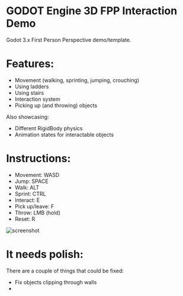 # GODOT Engine 3D FPP Interaction Demo
Godot 3.x First Person Perspective demo/template.

# Features:
* Movement (walking, sprinting, jumping, crouching)
* Using ladders
* Using stairs
* Interaction system
* Picking up (and throwing) objects

Also showcasing:
* Different RigidBody physics
* Animation states for interactable objects


# Instructions:
* Movement: WASD
* Jump: SPACE
* Walk: ALT
* Sprint: CTRL
* Interact: E
* Pick up/leave: F
* Throw: LMB (hold)
* Reset: R

![screenshot]

[screenshot]: https://github.com/TheRadMatt/3D-FPP-Interaction-Demo/blob/master/screenshot.PNG "Interaction-Demo in Editor"


# It needs polish:
There are a couple of things that could be fixed:
* Fix objects clipping through walls
* 
